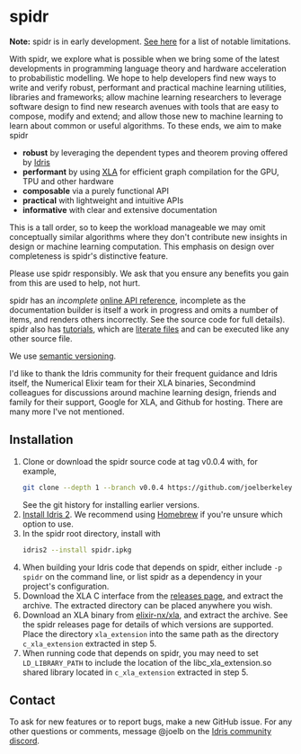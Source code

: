 # spidr

**Note:** spidr is in early development. [See here](https://github.com/joelberkeley/spidr/labels/notable%20limitation) for a list of notable limitations.

With spidr, we explore what is possible when we bring some of the latest developments in programming language theory and hardware acceleration to probabilistic modelling. We hope to help developers find new ways to write and verify robust, performant and practical machine learning utilities, libraries and frameworks; allow machine learning researchers to leverage software design to find new research avenues with tools that are easy to compose, modify and extend; and allow those new to machine learning to learn about common or useful algorithms. To these ends, we aim to make spidr

  - **robust** by leveraging the dependent types and theorem proving offered by [Idris](https://github.com/idris-lang/Idris2)
  - **performant** by using [XLA](https://www.tensorflow.org/xla) for efficient graph compilation for the GPU, TPU and other hardware
  - **composable** via a purely functional API
  - **practical** with lightweight and intuitive APIs
  - **informative** with clear and extensive documentation

This is a tall order, so to keep the workload manageable we may omit conceptually similar algorithms where they don't contribute new insights in design or machine learning computation. This emphasis on design over completeness is spidr's distinctive feature.

Please use spidr responsibly. We ask that you ensure any benefits you gain from this are used to help, not hurt.

spidr has an _incomplete_ [online API reference](https://joelberkeley.github.io/spidr), incomplete as the documentation builder is itself a work in progress and omits a number of items, and renders others incorrectly. See the source code for full details). spidr also has [tutorials](tutorials), which are [literate files](https://idris2.readthedocs.io/en/latest/reference/literate.html) and can be executed like any other source file.

We use [semantic versioning](https://semver.org/).

I'd like to thank the Idris community for their frequent guidance and Idris itself, the Numerical Elixir team for their XLA binaries, Secondmind colleagues for discussions around machine learning design, friends and family for their support, Google for XLA, and Github for hosting. There are many more I've not mentioned.

## Installation

1. Clone or download the spidr source code at tag v0.0.4 with, for example,
   ```bash
   git clone --depth 1 --branch v0.0.4 https://github.com/joelberkeley/spidr.git
   ```
   See the git history for installing earlier versions.
2. [Install Idris 2](https://github.com/idris-lang/Idris2/blob/main/INSTALL.md). We recommend using [Homebrew](https://brew.sh/) if you're unsure which option to use.
3. In the spidr root directory, install with
   ```bash
   idris2 --install spidr.ipkg
   ```
4. When building your Idris code that depends on spidr, either include `-p spidr` on the command line, or list spidr as a dependency in your project's configuration.
5. Download the XLA C interface from the [releases page](https://github.com/joelberkeley/spidr/releases), and extract the archive. The extracted directory can be placed anywhere you wish.
6. Download an XLA binary from [elixir-nx/xla](https://github.com/elixir-nx/xla/releases), and extract the archive. See the spidr releases page for details of which versions are supported. Place the directory `xla_extension` into the same path as the directory `c_xla_extension` extracted in step 5.
7. When running code that depends on spidr, you may need to set `LD_LIBRARY_PATH` to include the location of the libc_xla_extension.so shared library located in `c_xla_extension` extracted in step 5.

## Contact

To ask for new features or to report bugs, make a new GitHub issue. For any other questions or comments, message @joelb on the [Idris community discord](https://discord.gg/YXmWC5yKYM).
